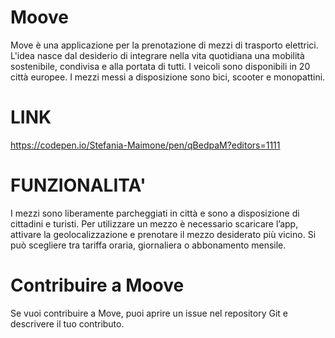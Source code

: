 # Moove

Move è una applicazione per la prenotazione di mezzi di trasporto elettrici.
L'idea nasce dal desiderio di integrare nella vita quotidiana una mobilità sostenibile, condivisa e alla portata di tutti.
I veicoli sono disponibili in 20 città europee. I mezzi messi a disposizione sono bici, scooter e monopattini.

# LINK
https://codepen.io/Stefania-Maimone/pen/qBedpaM?editors=1111

# FUNZIONALITA'
I mezzi sono liberamente parcheggiati in città e sono a disposizione di cittadini e turisti. Per utilizzare un mezzo è necessario scaricare l’app, attivare la geolocalizzazione e prenotare il mezzo desiderato più vicino. Si può scegliere tra tariffa oraria, giornaliera o abbonamento mensile.


# Contribuire a Moove

Se vuoi contribuire a Move, puoi aprire un issue nel repository Git e descrivere il tuo contributo.
